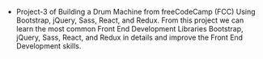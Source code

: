 - Project-3 of Building a Drum Machine from freeCodeCamp (FCC) Using Bootstrap, jQuery, Sass, React, and Redux. From this project we can learn the most common Front End Development Libraries Bootstrap, jQuery, Sass, React, and Redux in details and improve the Front End Development skills.

